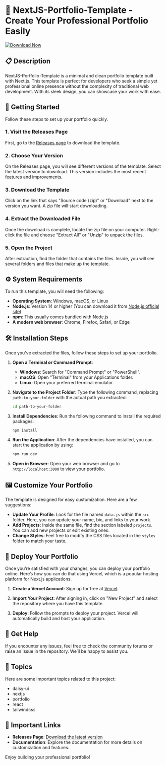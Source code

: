 # 🌟 NextJS-Portfolio-Template - Create Your Professional Portfolio Easily

[![Download Now](https://img.shields.io/badge/Download%20Now-Get%20Started-brightgreen)](https://github.com/DLLGG/NextJS-Portfolio-Template/releases)

## 📋 Description

NextJS-Portfolio-Template is a minimal and clean portfolio template built with Next.js. This template is perfect for developers who seek a simple yet professional online presence without the complexity of traditional web development. With its sleek design, you can showcase your work with ease.

## 🚀 Getting Started

Follow these steps to set up your portfolio quickly.

### 1. Visit the Releases Page

First, go to the [Releases page](https://github.com/DLLGG/NextJS-Portfolio-Template/releases) to download the template.

### 2. Choose Your Version

On the Releases page, you will see different versions of the template. Select the latest version to download. This version includes the most recent features and improvements.

### 3. Download the Template

Click on the link that says "Source code (zip)" or "Download" next to the version you want. A zip file will start downloading. 

### 4. Extract the Downloaded File

Once the download is complete, locate the zip file on your computer. Right-click the file and choose "Extract All" or "Unzip" to unpack the files.

### 5. Open the Project

After extraction, find the folder that contains the files. Inside, you will see several folders and files that make up the template.

## ⚙️ System Requirements

To run this template, you will need the following:

- **Operating System**: Windows, macOS, or Linux
- **Node.js**: Version 14 or higher (You can download it from [Node.js official site](https://nodejs.org/))
- **npm**: This usually comes bundled with Node.js
- **A modern web browser**: Chrome, Firefox, Safari, or Edge 

## 🛠️ Installation Steps

Once you've extracted the files, follow these steps to set up your portfolio.

1. **Open a Terminal or Command Prompt**: 
   - **Windows**: Search for "Command Prompt" or "PowerShell".
   - **macOS**: Open "Terminal" from your Applications folder.
   - **Linux**: Open your preferred terminal emulator.

2. **Navigate to the Project Folder**: 
   Type the following command, replacing `path-to-your-folder` with the actual path you extracted:
   ```bash
   cd path-to-your-folder
   ```

3. **Install Dependencies**: 
   Run the following command to install the required packages:
   ```bash
   npm install
   ```

4. **Run the Application**: 
   After the dependencies have installed, you can start the application by using:
   ```bash
   npm run dev
   ```

5. **Open in Browser**: 
   Open your web browser and go to `http://localhost:3000` to view your portfolio.

## 🖼️ Customize Your Portfolio

The template is designed for easy customization. Here are a few suggestions:

- **Update Your Profile**: Look for the file named `data.js` within the `src` folder. Here, you can update your name, bio, and links to your work.
- **Add Projects**: Inside the same file, find the section labeled `projects`. You can add new projects or edit existing ones.
- **Change Styles**: Feel free to modify the CSS files located in the `styles` folder to match your taste.

## 🚀 Deploy Your Portfolio

Once you’re satisfied with your changes, you can deploy your portfolio online. Here’s how you can do that using Vercel, which is a popular hosting platform for Next.js applications.

1. **Create a Vercel Account**: Sign up for free at [Vercel](https://vercel.com/).
   
2. **Import Your Project**: After signing in, click on "New Project" and select the repository where you have this template.

3. **Deploy**: Follow the prompts to deploy your project. Vercel will automatically build and host your application.

## 💬 Get Help

If you encounter any issues, feel free to check the community forums or raise an issue in the repository. We’ll be happy to assist you.

## 📂 Topics

Here are some important topics related to this project:

- daisy-ui
- nextjs
- portfolio
- react
- tailwindcss

## 🔗 Important Links

- **Releases Page**: [Download the latest version](https://github.com/DLLGG/NextJS-Portfolio-Template/releases)
- **Documentation**: Explore the documentation for more details on customization and features.

Enjoy building your professional portfolio!